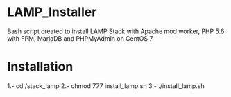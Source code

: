 # LAMP_Installer
Bash script created to install LAMP Stack with Apache mod worker, PHP 5.6 with FPM, MariaDB and PHPMyAdmin on CentOS 7

# Installation
1.- cd /stack_lamp
2.- chmod 777 install_lamp.sh
3.- ./install_lamp.sh